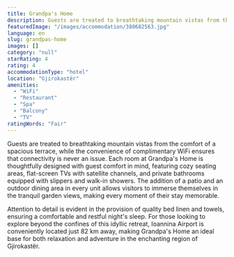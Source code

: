 ```yaml
---
title: Grandpa's Home
description: Guests are treated to breathtaking mountain vistas from the comfort of a spacious terrace, while the convenience of complimentary WiFi ensures that connectivity
featuredImage: "/images/accommodation/380682563.jpg"
language: en
slug: grandpas-home
images: []
category: "null"
starRating: 4
rating: 4
accommodationType: "hotel"
location: "Gjirokastër"
amenities:
  - "WiFi"
  - "Restaurant"
  - "Spa"
  - "Balcony"
  - "TV"
ratingWords: "Fair"
---
```


Guests are treated to breathtaking mountain vistas from the comfort of a spacious terrace, while the convenience of complimentary WiFi ensures that connectivity is never an issue. Each room at Grandpa's Home is thoughtfully designed with guest comfort in mind, featuring cozy seating areas, flat-screen TVs with satellite channels, and private bathrooms equipped with slippers and walk-in showers. The addition of a patio and an outdoor dining area in every unit allows visitors to immerse themselves in the tranquil garden views, making every moment of their stay memorable.

Attention to detail is evident in the provision of quality bed linen and towels, ensuring a comfortable and restful night's sleep. For those looking to explore beyond the confines of this idyllic retreat, Ioannina Airport is conveniently located just 82 km away, making Grandpa's Home an ideal base for both relaxation and adventure in the enchanting region of Gjirokastër.

